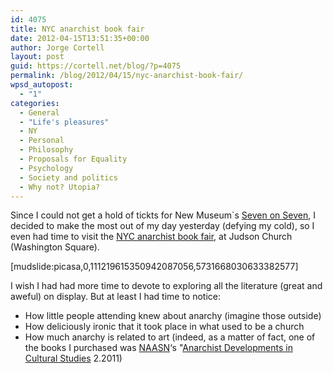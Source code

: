 ```yaml
---
id: 4075
title: NYC anarchist book fair
date: 2012-04-15T13:51:35+00:00
author: Jorge Cortell
layout: post
guid: https://cortell.net/blog/?p=4075
permalink: /blog/2012/04/15/nyc-anarchist-book-fair/
wpsd_autopost:
  - "1"
categories:
  - General
  - "Life's pleasures"
  - NY
  - Personal
  - Philosophy
  - Proposals for Equality
  - Psychology
  - Society and politics
  - Why not? Utopia?
---
```

Since I could not get a hold of tickts for New Museum`s <a title="https://rhizome.org/sevenonseven/" href="https://rhizome.org/sevenonseven/" target="_blank">Seven on Seven</a>, I decided to make the most out of my day yesterday (defying my cold), so I even had time to visit the <a title="https://www.anarchistbookfair.net/" href="https://www.anarchistbookfair.net/" target="_blank">NYC anarchist book fair</a>, at Judson Church (Washington Square).

[mudslide:picasa,0,111219615350942087056,5731668030633382577]

I wish I had had more time to devote to exploring all the literature (great and aweful) on display. But at least I had time to notice:

  * How little people attending knew about anarchy (imagine those outside)
  * How deliciously ironic that it took place in what used to be a church
  * How much anarchy is related to art (indeed, as a matter of fact, one of the books I purchased was <a title="https://naasn.org/" href="https://naasn.org/" target="_blank">NAASN</a>‘s "<a title="https://anarchist-developments.org/index.php/adcs/issue/current" href="https://anarchist-developments.org/index.php/adcs/issue/current" target="_blank">Anarchist Developments in Cultural Studies</a> 2.2011)
